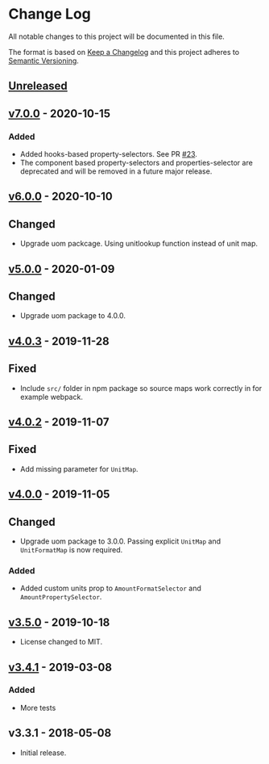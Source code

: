 # Change Log

All notable changes to this project will be documented in this file.

The format is based on [Keep a Changelog](http://keepachangelog.com/)
and this project adheres to [Semantic Versioning](http://semver.org/).

## [Unreleased](https://github.com/promaster-sdk/property/compare/@promaster-sdk%2Freact-property-selectors@7.0.0...master)

## [v7.0.0](https://github.com/promaster-sdk/property/compare/@promaster-sdk%2Freact-property-selectors@6.0.0...@promaster-sdk%2Freact-property-selectors@7.0.0) - 2020-10-15

### Added

- Added hooks-based property-selectors. See PR [#23](https://github.com/promaster-sdk/property/pull/23).
- The component based property-selectors and properties-selector are deprecated and will be removed in a future major release.

## [v6.0.0](https://github.com/promaster-sdk/property/compare/@promaster-sdk%2Freact-property-selectors@5.0.0...@promaster-sdk%2Freact-property-selectors@6.0.0) - 2020-10-10

## Changed

- Upgrade uom packcage. Using unitlookup function instead of unit map.

## [v5.0.0](https://github.com/promaster-sdk/property/compare/@promaster-sdk%2Freact-property-selectors@4.0.3...@promaster-sdk%2Freact-property-selectors@5.0.0) - 2020-01-09

## Changed

- Upgrade uom package to 4.0.0.

## [v4.0.3](https://github.com/promaster-sdk/property/compare/@promaster-sdk%2Freact-property-selectors@4.0.2...@promaster-sdk%2Freact-property-selectors@4.0.3) - 2019-11-28

## Fixed

- Include `src/` folder in npm package so source maps work correctly in for example webpack.

## [v4.0.2](https://github.com/promaster-sdk/property/compare/@promaster-sdk%2Freact-property-selectors@4.0.0...@promaster-sdk%2Freact-property-selectors@4.0.2) - 2019-11-07

## Fixed

- Add missing parameter for `UnitMap`.

## [v4.0.0](https://github.com/promaster-sdk/property/compare/@promaster-sdk%2Freact-property-selectors@3.5.0...@promaster-sdk%2Freact-property-selectors@4.0.0) - 2019-11-05

## Changed

- Upgrade uom package to 3.0.0. Passing explicit `UnitMap` and `UnitFormatMap` is now required.

### Added

- Added custom units prop to `AmountFormatSelector` and `AmountPropertySelector`.

## [v3.5.0](https://github.com/promaster-sdk/property/compare/@promaster-sdk%2Freact-property-selectors@3.4.1...@promaster-sdk%2Freact-property-selectors@3.5.0) - 2019-10-18

- License changed to MIT.

## [v3.4.1](https://github.com/promaster-sdk/property/compare/@promaster-sdk%2Freact-property-selectors@3.3.1...@promaster-sdk%2Freact-property-selectors@3.4.1) - 2019-03-08

### Added

- More tests

## v3.3.1 - 2018-05-08

- Initial release.
